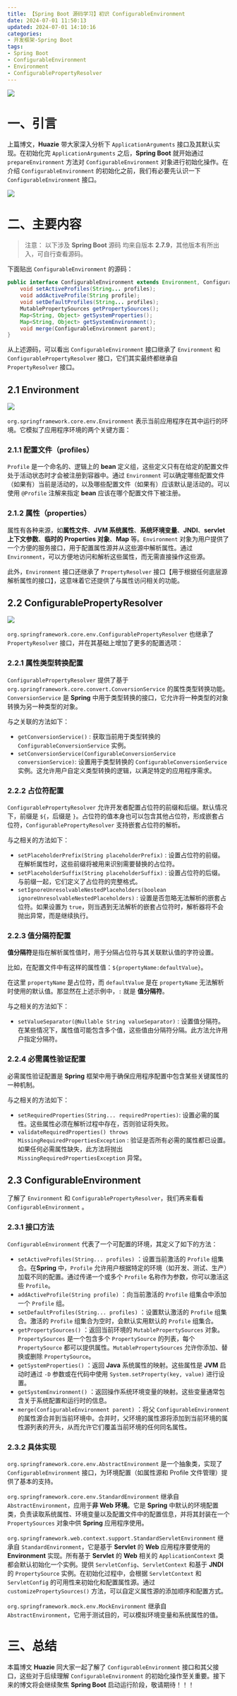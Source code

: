 ```yaml
---
title: 【Spring Boot 源码学习】初识 ConfigurableEnvironment
date: 2024-07-01 11:50:13
updated: 2024-07-01 14:10:16
categories:
- 开发框架-Spring Boot
tags:
- Spring Boot
- ConfigurableEnvironment
- Environment
- ConfigurablePropertyResolver
---
```


![](/images/spring-boot-logo.png)

# 一、引言

上篇博文，**Huazie** 带大家深入分析下 `ApplicationArguments` 接口及其默认实现。在初始化完 `ApplicationArguments` 之后，**Spring Boot** 就开始通过 `prepareEnvironment` 方法对 `ConfigurableEnvironment` 对象进行初始化操作。在介绍 `ConfigurableEnvironment` 的初始化之前，我们有必要先认识一下 `ConfigurableEnvironment` 接口。

<!-- more -->

[![](/images/flea-framework.png)](https://github.com/Huazie/flea-framework)


# 二、主要内容
> 注意： 以下涉及 **Spring Boot** 源码 均来自版本 **2.7.9**，其他版本有所出入，可自行查看源码。

下面贴出 `ConfigurableEnvironment` 的源码：

```java
public interface ConfigurableEnvironment extends Environment, ConfigurablePropertyResolver {
    void setActiveProfiles(String... profiles);
    void addActiveProfile(String profile);
    void setDefaultProfiles(String... profiles);
    MutablePropertySources getPropertySources();
    Map<String, Object> getSystemProperties();
    Map<String, Object> getSystemEnvironment();
    void merge(ConfigurableEnvironment parent);
}
```

从上述源码，可以看出 `ConfigurableEnvironment` 接口继承了 `Environment` 和 `ConfigurablePropertyResolver` 接口，它们其实最终都继承自 `PropertyResolver` 接口。

## 2.1 Environment
![](Environment.png)

`org.springframework.core.env.Environment` 表示当前应用程序在其中运行的环境。它模拟了应用程序环境的两个关键方面：

### 2.1.1 配置文件（profiles）
`Profile` 是一个命名的、逻辑上的 **bean** 定义组，这些定义只有在给定的配置文件处于活动状态时才会被注册到容器中。通过 `Environment` 可以确定哪些配置文件（如果有）当前是活动的，以及哪些配置文件（如果有）应该默认是活动的。可以使用 `@Profile` 注解来指定 **bean** 应该在哪个配置文件下被注册。
### 2.1.2 属性（properties）
属性有各种来源，如**属性文件**、**JVM 系统属性**、**系统环境变量**、**JNDI**、**servlet 上下文参数**、**临时的 Properties 对象**、**Map** 等。`Environment` 对象为用户提供了一个方便的服务接口，用于配置属性源并从这些源中解析属性。通过 `Environment`，可以方便地访问和解析这些属性，而无需直接操作这些源。

此外，`Environment` 接口还继承了 `PropertyResolver` 接口【用于根据任何底层源解析属性的接口】，这意味着它还提供了与属性访问相关的功能。

## 2.2 ConfigurablePropertyResolver
![](ConfigurablePropertyResolver.png)

`org.springframework.core.env.ConfigurablePropertyResolver` 也继承了 `PropertyResolver` 接口，并在其基础上增加了更多的配置选项：

### 2.2.1 属性类型转换配置
`ConfigurablePropertyResolver` 提供了基于 `org.springframework.core.convert.ConversionService` 的属性类型转换功能。`ConversionService` 是 **Spring** 中用于类型转换的接口，它允许将一种类型的对象转换为另一种类型的对象。

与之关联的方法如下：

- `getConversionService()` : 获取当前用于类型转换的 `ConfigurableConversionService` 实例。
- `setConversionService(ConfigurableConversionService conversionService)`: 设置用于类型转换的 `ConfigurableConversionService` 实例。这允许用户自定义类型转换的逻辑，以满足特定的应用程序需求。

### 2.2.2 占位符配置
`ConfigurablePropertyResolver` 允许开发者配置占位符的前缀和后缀。默认情况下，前缀是 `${`，后缀是 `}`。占位符的值本身也可以包含其他占位符，形成嵌套占位符，`ConfigurablePropertyResolver` 支持嵌套占位符的解析。

与之相关的方法如下：

- `setPlaceholderPrefix(String placeholderPrefix)` : 设置占位符的前缀。在解析属性时，这些前缀将被用来识别需要替换的占位符。
- `setPlaceholderSuffix(String placeholderSuffix)` : 设置占位符的后缀。与前缀一起，它们定义了占位符的完整格式。 
- `setIgnoreUnresolvableNestedPlaceholders(boolean ignoreUnresolvableNestedPlaceholders)` : 设置是否忽略无法解析的嵌套占位符。如果设置为 `true`，则当遇到无法解析的嵌套占位符时，解析器将不会抛出异常，而是继续执行。

### 2.2.3 值分隔符配置

**值分隔符**是指在解析属性值时，用于分隔占位符与其关联默认值的字符设置。

比如，在配置文件中有这样的属性值：`${propertyName:defaultValue}`。

在这里 `propertyName` 是占位符，而 `defaultValue` 是在 `propertyName` 无法解析时使用的默认值。那显然在上述示例中，`:` 就是 **值分隔符**。

与之相关的方法如下：
- `setValueSeparator(@Nullable String valueSeparator)` : 设置值分隔符。在某些情况下，属性值可能包含多个值，这些值由分隔符分隔。此方法允许用户指定分隔符。

### 2.2.4 必需属性验证配置
必需属性验证配置是 **Spring** 框架中用于确保应用程序配置中包含某些关键属性的一种机制。

与之相关的方法如下：

- `setRequiredProperties(String... requiredProperties)`: 设置必需的属性。这些属性必须在解析过程中存在，否则验证将失败。
- `validateRequiredProperties() throws MissingRequiredPropertiesException` : 验证是否所有必需的属性都已设置。如果任何必需属性缺失，此方法将抛出 `MissingRequiredPropertiesException` 异常。

## 2.3 ConfigurableEnvironment
了解了 `Environment` 和 `ConfigurablePropertyResolver`，我们再来看看 `ConfigurableEnvironment` 。

### 2.3.1 接口方法
`ConfigurableEnvironment` 代表了一个可配置的环境，其定义了如下的方法：

- `setActiveProfiles(String... profiles)` ：设置当前激活的 `Profile` 组集合。在**Spring** 中，`Profile` 允许用户根据特定的环境（如开发、测试、生产）加载不同的配置。通过传递一个或多个 `Profile` 名称作为参数，你可以激活这些 `Profile`。
- `addActiveProfile(String profile)` ：向当前激活的 `Profile` 组集合中添加一个 `Profile` 组。
- `setDefaultProfiles(String... profiles)` ：设置默认激活的 `Profile` 组集合。激活的 `Profile` 组集合为空时，会默认实用默认的 `Profile` 组集合。
- `getPropertySources()` ：返回当前环境的 `MutablePropertySources` 对象。`PropertySources` 是一个包含多个 `PropertySource` 的列表，每个`PropertySource` 都可以提供属性。`MutablePropertySources` 允许你添加、替换或删除 `PropertySource`。
- `getSystemProperties()` ：返回 **Java** 系统属性的映射。这些属性是 **JVM** 启动时通过 `-D` 参数或在代码中使用 `System.setProperty(key, value)` 进行设置。
- `getSystemEnvironment()` ：返回操作系统环境变量的映射。这些变量通常包含关于系统配置和运行时的信息。
- `merge(ConfigurableEnvironment parent)` ：将父 `ConfigurableEnvironment` 的属性源合并到当前环境中。合并时，父环境的属性源将添加到当前环境的属性源列表的开头，从而允许它们覆盖当前环境的任何同名属性。

### 2.3.2 具体实现
`org.springframework.core.env.AbstractEnvironment` 是一个抽象类，实现了 `ConfigurableEnvironment` 接口，为环境配置（如属性源和 Profile 文件管理）提供了基本的支持。

`org.springframework.core.env.StandardEnvironment` 继承自 `AbstractEnvironment`，应用于**非 Web 环境**。它是 **Spring** 中默认的环境配置类，负责读取系统属性、环境变量以及配置文件中的配置信息，并将其封装在一个 `PropertySources` 对象中供 **Spring** 应用程序使用。

`org.springframework.web.context.support.StandardServletEnvironment` 继承自 `StandardEnvironment`，它是基于 **Servlet** 的 **Web** 应用程序要使用的 **Environment** 实现。所有基于 **Servlet** 的 **Web** 相关的 `ApplicationContext` 类都会默认初始化一个实例。提供 `ServletConfig`、`ServletContext` 和基于 **JNDI** 的 `PropertySource` 实例。在初始化过程中，会根据 `ServletContext` 和 `ServletConfig` 的可用性来初始化和配置属性源。通过 `customizePropertySources()` 方法，可以自定义属性源的添加顺序和配置方式。

`org.springframework.mock.env.MockEnvironment` 继承自 `AbstractEnvironment`，它用于测试目的，可以模拟环境变量和系统属性的值。
# 三、总结

本篇博文 **Huazie** 同大家一起了解了 `ConfigurableEnvironment` 接口和其父接口，这些对于后续理解 `ConfigurableEnvironment`  的初始化操作至关重要。接下来的博文将会继续聚焦 **Spring Boot** 启动运行阶段，敬请期待！！！



